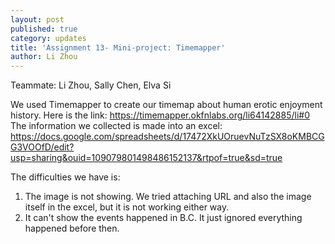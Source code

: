```yaml
---
layout: post
published: true
category: updates
title: 'Assignment 13- Mini-project: Timemapper'
author: Li Zhou
---
```


Teammate: Li Zhou, Sally Chen, Elva Si

We used Timemapper to create our timemap about human erotic enjoyment history. Here is the link: https://timemapper.okfnlabs.org/li64142885/li#0
The information we collected is made into an excel: https://docs.google.com/spreadsheets/d/17472XkUOruevNuTzSX8oKMBCGG3VOOfD/edit?usp=sharing&ouid=109079801498486152137&rtpof=true&sd=true

The difficulties we have is:
1. The image is not showing. We tried attaching URL and also the image itself in the excel, but it is not working either way.
2. It can't show the events happened in B.C. It just ignored everything happened before then.
